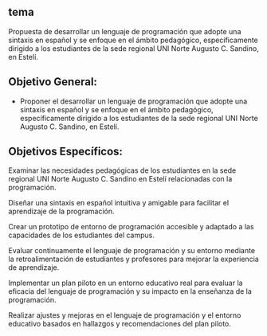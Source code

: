 ## tema

Propuesta de desarrollar un lenguaje de programación que adopte una sintaxis en español y se enfoque en el ámbito pedagógico, específicamente dirigido a los estudiantes de la sede regional UNI Norte Augusto C. Sandino, en Estelí.

## Objetivo General:

- Proponer el desarrollar un lenguaje de programación que adopte una sintaxis en español y se enfoque en el ámbito pedagógico, específicamente dirigido a los estudiantes de la sede regional UNI Norte Augusto C. Sandino, en Estelí.
## Objetivos Específicos:

Examinar las necesidades pedagógicas de los estudiantes en la sede regional UNI Norte Augusto C. Sandino en Estelí relacionadas con la programación.

Diseñar una sintaxis en español intuitiva y amigable para facilitar el aprendizaje de la programación.

Crear un prototipo de entorno de programación accesible y adaptado a las capacidades de los estudiantes del campus.

Evaluar continuamente el lenguaje de programación y su entorno mediante la retroalimentación de estudiantes y profesores para mejorar la experiencia de aprendizaje.

Implementar un plan piloto en un entorno educativo real para evaluar la eficacia del lenguaje de programación y su impacto en la enseñanza de la programación.

Realizar ajustes y mejoras en el lenguaje de programación y el entorno educativo basados en hallazgos y recomendaciones del plan piloto.